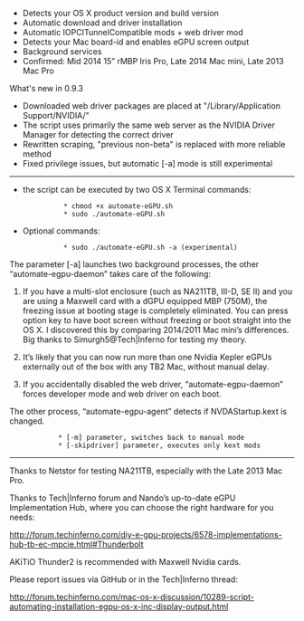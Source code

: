 - Detects your OS X product version and build version
- Automatic download and driver installation
- Automatic IOPCITunnelCompatible mods + web driver mod
- Detects your Mac board-id and enables eGPU screen output
- Background services
- Confirmed: Mid 2014 15” rMBP Iris Pro, Late 2014 Mac mini, Late 2013 Mac Pro

What's new in 0.9.3

- Downloaded web driver packages are placed at "/Library/Application Support/NVIDIA/"
- The script uses primarily the same web server as the NVIDIA Driver Manager for detecting the correct driver
- Rewritten scraping, "previous non-beta" is replaced with more reliable method
- Fixed privilege issues, but automatic [-a] mode is still experimental

-----------------------------------------------------------
- the script can be executed by two OS X Terminal commands:

                * chmod +x automate-eGPU.sh
                * sudo ./automate-eGPU.sh
                
- Optional commands:

				* sudo ./automate-eGPU.sh -a (experimental)
				
The parameter [-a] launches two background processes, the other “automate-egpu-daemon” takes care of the following:

1) If you have a multi-slot enclosure (such as NA211TB, III-D, SE II) and you are using a Maxwell card with a dGPU equipped MBP (750M), the freezing issue at booting stage is completely eliminated. You can press option key to have boot screen without freezing or boot straight into the OS X. I discovered this by comparing 2014/2011 Mac mini’s differences. Big thanks to Simurgh5@Tech|Inferno for testing my theory. 

2) It’s likely that you can now run more than one Nvidia Kepler eGPUs externally out of the box with any TB2 Mac, without manual delay.

3) If you accidentally disabled the web driver, “automate-egpu-daemon” forces developer mode and web driver on each boot.

The other process, “automate-egpu-agent” detects if NVDAStartup.kext is changed.

				* [-m] parameter, switches back to manual mode
				* [-skipdriver] parameter, executes only kext mods
-----------------------------------------------------------
Thanks to Netstor for testing NA211TB, especially with the Late 2013 Mac Pro.

Thanks to Tech|Inferno forum and Nando’s up-to-date eGPU Implementation Hub, where you can choose the right hardware for you needs:

http://forum.techinferno.com/diy-e-gpu-projects/6578-implementations-hub-tb-ec-mpcie.html#Thunderbolt

AKiTiO Thunder2 is recommended with Maxwell Nvidia cards.

Please report issues via GitHub or in the Tech|Inferno thread:

http://forum.techinferno.com/mac-os-x-discussion/10289-script-automating-installation-egpu-os-x-inc-display-output.html

